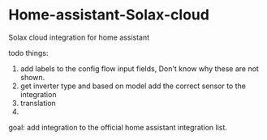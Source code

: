 # Home-assistant-Solax-cloud
Solax cloud integration for home assistant


todo things:
1. add labels to the config flow input fields, Don't know why these are not shown.
2. get inverter type and based on model add the correct sensor to the integration
3. translation
4. 

goal:
add integration to the official home assistant integration list.
